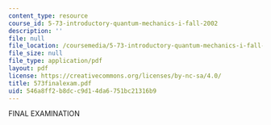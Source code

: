```yaml
---
content_type: resource
course_id: 5-73-introductory-quantum-mechanics-i-fall-2002
description: ''
file: null
file_location: /coursemedia/5-73-introductory-quantum-mechanics-i-fall-2002/546a8ff2b8dcc9d14da6751bc21316b9_573finalexam.pdf
file_size: null
file_type: application/pdf
layout: pdf
license: https://creativecommons.org/licenses/by-nc-sa/4.0/
title: 573finalexam.pdf
uid: 546a8ff2-b8dc-c9d1-4da6-751bc21316b9
---
```

FINAL EXAMINATION